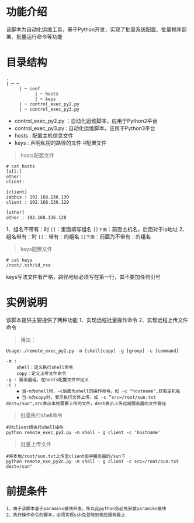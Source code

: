 # 功能介绍
该脚本为自动化运维工具，基于Python开发，实现了批量系统配置、批量程序部署、批量运行命令等功能

# 目录结构
```
.
| ─ ─   
     | ─ conf
           | ─ hosts           
           | ─ keys            
     | ─ control_exec_py2.py   
     | ─ control_exec_py3.py 
```
* control_exec_py2.py ：自动化运维脚本，应用于Python2平台
* control_exec_py3.py : 自动化运维脚本，应用于Python3平台
* hosts   : 配置主机信息文件
* keys : 声明私钥的路径的文件
#配置文件
>hosts配置文件
```
# cat hosts
[all:]
other:
client:
    
[client]
zabbix : 192.168.136.130
client : 192.168.136.129

[other]
other : 192.168.136.128
```

1、组名不带有：时
``[]``：里面填写组名
``[]下面``：前面主机名，后面对于ip地址
2、组名带有：时
``[]``：带有：的组名
``[]下面``：前面为不带有：的组名
>keys配置文件
```
# cat keys
/root/.ssh/id_rsa
```
keys写法文件有严格，路径地址必须写在第一行，其不要加任何引号
# 实例说明
该脚本提供主要提供了两种功能
1、实现远程批量操作命令
2、实现远程上传文件命令
>   用法：
```
Usage:./remote_exec_py2.py -m [shell|copy] -g [group] -c [command]
```
```
-m : 
    shell：定义执行shell命令
    copy：定义上传文件命令
-g : 服务器组，在hosts配置文件中定义
-c :
    ◆ 当-m为shell时，-c后面为shell的操作命令，如 -c "hostname",获取主机名
    ◆ 当-m为copy时，表示执行文件上传，如 -c “src=/root/sun.txt dest=/sun",src表示本地需要上传的文件，dest表示上传远端服务器的文件路径
```
> 批量执行shell命令
```
#对client组执行shell操作
python remote_exec_py2.py -m shell - g client -c 'hostname'
```
> 批量上传文件
```
#将本地/root/sun.txt上传至client组中服务器的/sun下
python remote_exe_py2c.py -m shell - g client -c src=/root/sun.txt dest=/sun"
```
# 前提条件
```
1、由于该脚本基于paramiko模块开发，所以此python务必先安装paramiko模块
2、执行操作命令的脚本，必须实现ssh免登陆到相应服务器上
```
